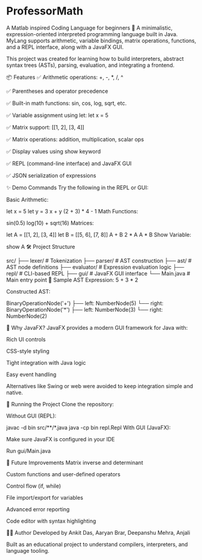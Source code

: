 # ProfessorMath
A Matlab inspired Coding Language for beginners
🧮
A minimalistic, expression-oriented interpreted programming language built in Java. MyLang supports arithmetic, variable bindings, matrix operations, functions, and a REPL interface, along with a JavaFX GUI.

This project was created for learning how to build interpreters, abstract syntax trees (ASTs), parsing, evaluation, and integrating a frontend.

📦 Features
✅ Arithmetic operations: +, -, *, /, ^

✅ Parentheses and operator precedence

✅ Built-in math functions: sin, cos, log, sqrt, etc.

✅ Variable assignment using let: let x = 5

✅ Matrix support: [[1, 2], [3, 4]]

✅ Matrix operations: addition, multiplication, scalar ops

✅ Display values using show keyword

✅ REPL (command-line interface) and JavaFX GUI

✅ JSON serialization of expressions

✨ Demo Commands
Try the following in the REPL or GUI:

Basic Arithmetic:

let x = 5
let y = 3
x + y
(2 + 3) * 4 - 1
Math Functions:


sin(0.5)
log(10) + sqrt(16)
Matrices:


let A = [[1, 2], [3, 4]]
let B = [[5, 6], [7, 8]]
A + B
2 * A
A * B
Show Variable:


show A
🛠 Project Structure

src/
├── lexer/         # Tokenization
├── parser/        # AST construction
├── ast/           # AST node definitions
├── evaluator/     # Expression evaluation logic
├── repl/          # CLI-based REPL
├── gui/           # JavaFX GUI interface
└── Main.java      # Main entry point
🌳 Sample AST
Expression: 5 + 3 * 2

Constructed AST:

BinaryOperationNode('+')
├── left: NumberNode(5)
└── right: BinaryOperationNode('*')
    ├── left: NumberNode(3)
    └── right: NumberNode(2)

    
🎨 Why JavaFX?
JavaFX provides a modern GUI framework for Java with:

Rich UI controls

CSS-style styling

Tight integration with Java logic

Easy event handling

Alternatives like Swing or web were avoided to keep integration simple and native.

🚀 Running the Project
Clone the repository:

Without GUI (REPL):

javac -d bin src/**/*.java
java -cp bin repl.Repl
With GUI (JavaFX):

Make sure JavaFX is configured in your IDE

Run gui/Main.java

🧠 Future Improvements
Matrix inverse and determinant

Custom functions and user-defined operators

Control flow (if, while)

File import/export for variables

Advanced error reporting

Code editor with syntax highlighting

👨‍💻 Author
Developed by Ankit Das, Aaryan Brar, Deepanshu Mehra, Anjali

Built as an educational project to understand compilers, interpreters, and language tooling.


